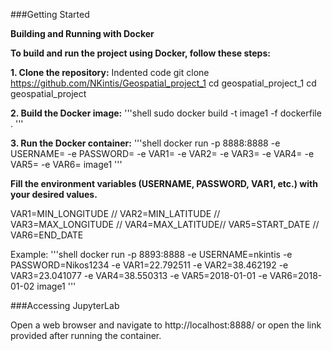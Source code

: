 ###Getting Started

**Building and Running with Docker**

**To build and run the project using Docker, follow these steps:**

**1. Clone the repository:**
Indented code
	git clone https://github.com/NKintis/Geospatial_project_1
	cd geospatial_project_1
	cd geospatial_project

**2. Build the Docker image:**
'''shell
sudo docker build -t image1 -f dockerfile .
'''

**3. Run the Docker container:**
'''shell
docker run -p 8888:8888 -e USERNAME= -e PASSWORD= -e VAR1= -e VAR2= -e VAR3= -e VAR4= -e 		 VAR5= -e VAR6= image1
'''

**Fill the environment variables (USERNAME, PASSWORD, VAR1, etc.) with your desired values.**

VAR1=MIN_LONGITUDE // VAR2=MIN_LATITUDE // VAR3=MAX_LONGITUDE // VAR4=MAX_LATITUDE// VAR5=START_DATE // VAR6=END_DATE

Example:
'''shell
docker run -p 8893:8888 -e USERNAME=nkintis -e PASSWORD=Nikos1234 -e VAR1=22.792511 -e VAR2=38.462192 -e VAR3=23.041077 -e VAR4=38.550313 -e VAR5=2018-01-01 -e VAR6=2018-01-02 image1
'''

###Accessing JupyterLab

Open a web browser and navigate to http://localhost:8888/ or open the link provided after running the container.


